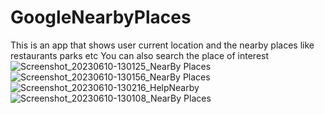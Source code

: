 # GoogleNearbyPlaces
This is an app that shows user current location and the nearby places like restaurants parks etc
You can also search the place of interest
![Screenshot_20230610-130125_NearBy Places](https://github.com/Rajat-Spy/GoogleNearbyPlaces/assets/72099374/484c0bd5-3ec7-4076-afa2-5136870dd8b8)
![Screenshot_20230610-130156_NearBy Places](https://github.com/Rajat-Spy/GoogleNearbyPlaces/assets/72099374/d4518373-b4ec-4396-99ba-d937516f1dc3)
![Screenshot_20230610-130216_HelpNearby](https://github.com/Rajat-Spy/GoogleNearbyPlaces/assets/72099374/4cb22844-a16c-420e-b06e-d79ec1f3c18d)
![Screenshot_20230610-130108_NearBy Places](https://github.com/Rajat-Spy/GoogleNearbyPlaces/assets/72099374/f35ef647-cc68-4096-8527-fff359208496)
